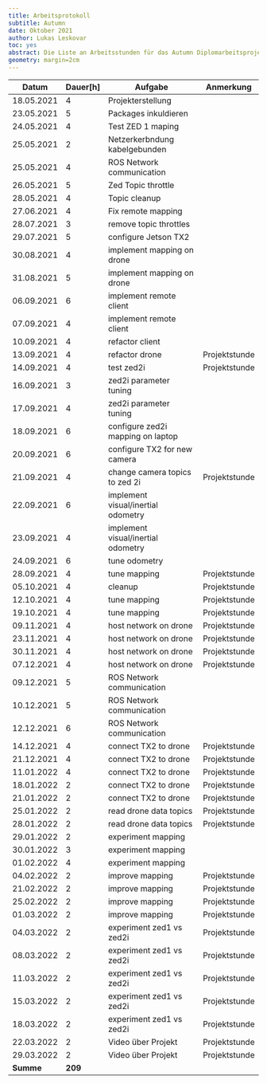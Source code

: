 ```yaml
---
title: Arbeitsprotokoll
subtitle: Autumn
date: Oktober 2021
author: Lukas Leskovar
toc: yes
abstract: Die Liste an Arbeitsstunden für das Autumn Diplomarbeitsprojekt von Lukas Leskovar.
geometry: margin=2cm
---
```



| **Datum** | **Dauer[h]** | **Aufgabe**                            | **Anmerkung**     |
| -------- | ----- | ---------------------------------- | ------------- |
| 18.05.2021 | 4     | Projekterstellung                  |               |
| 23.05.2021 | 5     | Packages inkuldieren               |               |
| 24.05.2021 | 4     | Test ZED 1 maping                  |               |
| 25.05.2021 | 2     | Netzerkerbndung kabelgebunden      |               |
| 25.05.2021 | 4     | ROS Network communication          |               |
| 26.05.2021 | 5     | Zed Topic throttle                 |               |
| 28.05.2021 | 4     | Topic cleanup                      |               |
| 27.06.2021 | 4     | Fix remote mapping                 |               |
| 28.07.2021 | 3     | remove topic throttles             |               |
| 29.07.2021 | 5     | configure Jetson TX2               |               |
| 30.08.2021 | 4     | implement mapping on drone         |               |
| 31.08.2021 | 5     | implement mapping on drone         |               |
| 06.09.2021 | 6     | implement remote client            |               |
| 07.09.2021 | 4     | implement remote client            |               |
| 10.09.2021 | 4     | refactor client                    |               |
| 13.09.2021 | 4     | refactor drone                     | Projektstunde |
| 14.09.2021 | 4     | test zed2i                         | Projektstunde |
| 16.09.2021 | 3     | zed2i parameter tuning             |               |
| 17.09.2021 | 4     | zed2i parameter tuning             |               |
| 18.09.2021 | 6     | configure zed2i mapping on laptop  |               |
| 20.09.2021 | 6     | configure TX2 for new camera       |               |
| 21.09.2021 | 4     | change camera topics to zed 2i     | Projektstunde |
| 22.09.2021 | 6     | implement visual/inertial odometry |               |
| 23.09.2021 | 4     | implement visual/inertial odometry |               |
| 24.09.2021 | 6     | tune odometry                      |               |
| 28.09.2021 | 4     | tune mapping                       | Projektstunde |
| 05.10.2021 | 4     | cleanup                            | Projektstunde |
| 12.10.2021 | 4     | tune mapping                       | Projektstunde |
| 19.10.2021 | 4     | tune mapping                       | Projektstunde |
| 09.11.2021 | 4     | host network on drone              | Projektstunde |
| 23.11.2021 | 4     | host network on drone              | Projektstunde |
| 30.11.2021 | 4     | host network on drone              | Projektstunde |
| 07.12.2021 | 4     | host network on drone              | Projektstunde |
| 09.12.2021 | 5     | ROS Network communication          |               |
| 10.12.2021 | 5     | ROS Network communication          |               |
| 12.12.2021 | 6     | ROS Network communication          |               |
| 14.12.2021 | 4     | connect TX2 to drone               | Projektstunde |
| 21.12.2021 | 4     | connect TX2 to drone               | Projektstunde |
| 11.01.2022 | 4     | connect TX2 to drone               | Projektstunde |
| 18.01.2022 | 2     | connect TX2 to drone               | Projektstunde |
| 21.01.2022 | 2     | connect TX2 to drone               | Projektstunde |
| 25.01.2022 | 2     | read drone data topics             | Projektstunde |
| 28.01.2022 | 2     | read drone data topics             | Projektstunde |
| 29.01.2022 | 2     | experiment mapping                 |               |
| 30.01.2022 | 3     | experiment mapping                 |               |
| 01.02.2022 | 4     | experiment mapping                 |               |
| 04.02.2022 | 2     | improve mapping                    | Projektstunde |
| 21.02.2022 | 2     | improve mapping                    | Projektstunde |
| 25.02.2022 | 2     | improve mapping                    | Projektstunde |
| 01.03.2022 | 2     | improve mapping                    | Projektstunde |
| 04.03.2022 | 2     | experiment zed1 vs zed2i           | Projektstunde |
| 08.03.2022 | 2     | experiment zed1 vs zed2i           | Projektstunde |
| 11.03.2022 | 2     | experiment zed1 vs zed2i           | Projektstunde |
| 15.03.2022 | 2     | experiment zed1 vs zed2i           | Projektstunde |
| 18.03.2022 | 2     | experiment zed1 vs zed2i           | Projektstunde |
| 22.03.2022 | 2     | Video über Projekt                 | Projektstunde |
| 29.03.2022 | 2     | Video über Projekt                 | Projektstunde |
| **Summe**    | **209**   |                                    |               |
